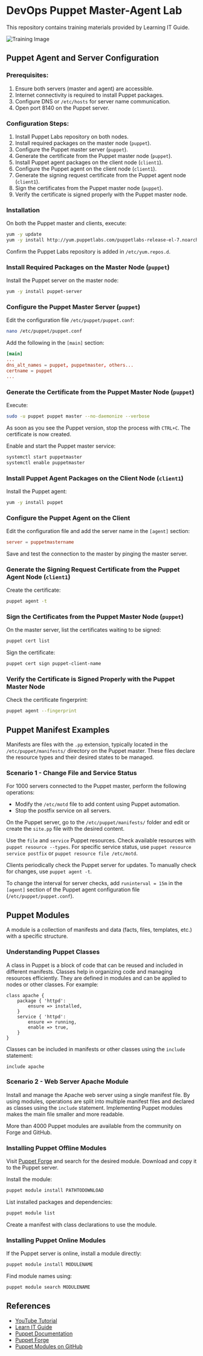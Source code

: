 # DevOps Puppet Master-Agent Lab

This repository contains training materials provided by Learning IT Guide.

![Training Image](https://github.com/glauberss2007/devops-puppet-master-agent-lab/assets/22028539/a2186ac3-13a7-44ef-b092-f2ca2a373a32)

## Puppet Agent and Server Configuration

### Prerequisites:
1. Ensure both servers (master and agent) are accessible.
2. Internet connectivity is required to install Puppet packages.
3. Configure DNS or `/etc/hosts` for server name communication.
4. Open port 8140 on the Puppet server.

### Configuration Steps:
1. Install Puppet Labs repository on both nodes.
2. Install required packages on the master node (`puppet`).
3. Configure the Puppet master server (`puppet`).
4. Generate the certificate from the Puppet master node (`puppet`).
5. Install Puppet agent packages on the client node (`client1`).
6. Configure the Puppet agent on the client node (`client1`).
7. Generate the signing request certificate from the Puppet agent node (`client1`).
8. Sign the certificates from the Puppet master node (`puppet`).
9. Verify the certificate is signed properly with the Puppet master node.

### Installation

On both the Puppet master and clients, execute:
```sh
yum -y update
yum -y install http://yum.puppetlabs.com/puppetlabs-release-el-7.noarch.rpm
```

Confirm the Puppet Labs repository is added in `/etc/yum.repos.d`.

### Install Required Packages on the Master Node (`puppet`)

Install the Puppet server on the master node:
```sh
yum -y install puppet-server
```

### Configure the Puppet Master Server (`puppet`)

Edit the configuration file `/etc/puppet/puppet.conf`:
```sh
nano /etc/puppet/puppet.conf
```

Add the following in the `[main]` section:
```conf
[main]
...
dns_alt_names = puppet, puppetmaster, others...
certname = puppet
...
```

### Generate the Certificate from the Puppet Master Node (`puppet`)

Execute:
```sh
sudo -u puppet puppet master --no-daemonize --verbose
```

As soon as you see the Puppet version, stop the process with `CTRL+C`. The certificate is now created.

Enable and start the Puppet master service:
```sh
systemctl start puppetmaster
systemctl enable puppetmaster
```

### Install Puppet Agent Packages on the Client Node (`client1`)

Install the Puppet agent:
```sh
yum -y install puppet
```

### Configure the Puppet Agent on the Client

Edit the configuration file and add the server name in the `[agent]` section:
```conf
server = puppetmastername
```
Save and test the connection to the master by pinging the master server.

### Generate the Signing Request Certificate from the Puppet Agent Node (`client1`)

Create the certificate:
```sh
puppet agent -t
```

### Sign the Certificates from the Puppet Master Node (`puppet`)

On the master server, list the certificates waiting to be signed:
```sh
puppet cert list
```

Sign the certificate:
```sh
puppet cert sign puppet-client-name
```

### Verify the Certificate is Signed Properly with the Puppet Master Node

Check the certificate fingerprint:
```sh
puppet agent --fingerprint
```

## Puppet Manifest Examples

Manifests are files with the `.pp` extension, typically located in the `/etc/puppet/manifests/` directory on the Puppet master. These files declare the resource types and their desired states to be managed.

### Scenario 1 - Change File and Service Status

For 1000 servers connected to the Puppet master, perform the following operations:
- Modify the `/etc/motd` file to add content using Puppet automation.
- Stop the postfix service on all servers.

On the Puppet server, go to the `/etc/puppet/manifests/` folder and edit or create the `site.pp` file with the desired content.

Use the `file` and `service` Puppet resources. Check available resources with `puppet resource --types`. For specific service status, use `puppet resource service postfix` or `puppet resource file /etc/motd`.

Clients periodically check the Puppet server for updates. To manually check for changes, use `puppet agent -t`.

To change the interval for server checks, add `runinterval = 15m` in the `[agent]` section of the Puppet agent configuration file (`/etc/puppet/puppet.conf`).

## Puppet Modules

A module is a collection of manifests and data (facts, files, templates, etc.) with a specific structure.

### Understanding Puppet Classes

A class in Puppet is a block of code that can be reused and included in different manifests. Classes help in organizing code and managing resources efficiently. They are defined in modules and can be applied to nodes or other classes. For example:

```puppet
class apache {
    package { 'httpd':
        ensure => installed,
    }
    service { 'httpd':
        ensure => running,
        enable => true,
    }
}
```

Classes can be included in manifests or other classes using the `include` statement:

```puppet
include apache
```

### Scenario 2 - Web Server Apache Module

Install and manage the Apache web server using a single manifest file. By using modules, operations are split into multiple manifest files and declared as classes using the `include` statement. Implementing Puppet modules makes the main file smaller and more readable.

More than 4000 Puppet modules are available from the community on Forge and GitHub.

### Installing Puppet Offline Modules

Visit [Puppet Forge](https://forge.puppet.com) and search for the desired module. Download and copy it to the Puppet server.

Install the module:
```sh
puppet module install PATHTODOWNLOAD
```

List installed packages and dependencies:
```sh
puppet module list
```

Create a manifest with class declarations to use the module.

### Installing Puppet Online Modules

If the Puppet server is online, install a module directly:
```sh
puppet module install MODULENAME
```

Find module names using:
```sh
puppet module search MODULENAME
```

## References
- [YouTube Tutorial](https://www.youtube.com/watch?v=jaA1Znru-Vw)
- [Learn IT Guide](http://www.learnitguide.net)
- [Puppet Documentation](https://puppet.com/docs/puppet/latest/puppet_index.html)
- [Puppet Forge](https://forge.puppet.com)
- [Puppet Modules on GitHub](https://github.com/puppetlabs)
